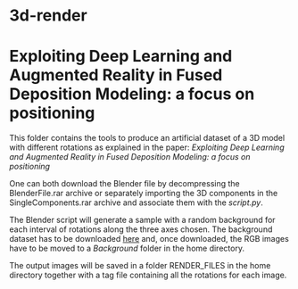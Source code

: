 # 3d-render

# Exploiting Deep Learning and Augmented Reality in Fused Deposition Modeling: a focus on positioning

This folder contains the tools to produce an artificial dataset of a 3D model with different rotations as explained in the paper: *Exploiting Deep Learning and Augmented Reality in Fused Deposition Modeling: a focus on positioning*

One can both download the Blender file by decompressing the BlenderFile.rar archive or separately importing the 3D components in the SingleComponents.rar archive and associate them with the *script.py*.

The Blender script will generate a sample with a random background for each interval of rotations along the three axes chosen.
The background dataset has to be downloaded [here](https://groups.csail.mit.edu/vision/SUN/hierarchy.html) and, once downloaded, the RGB images have to be moved to a *Background* folder in the home directory.

The output images will be saved in a folder RENDER_FILES in the home directory together with a tag file containing all the rotations for each image.
